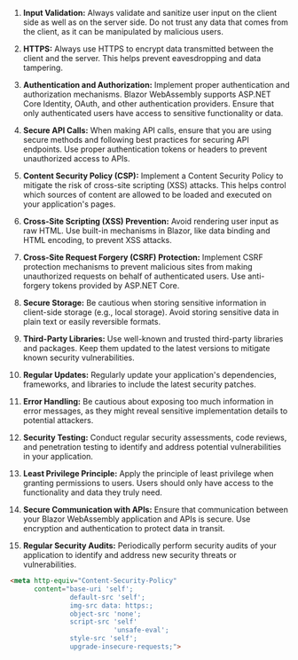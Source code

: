 1. **Input Validation:** Always validate and sanitize user input on the client side as well as on the server side. Do not trust any data that comes from the client, as it can be manipulated by malicious users.
    
2. **HTTPS:** Always use HTTPS to encrypt data transmitted between the client and the server. This helps prevent eavesdropping and data tampering.
    
3. **Authentication and Authorization:** Implement proper authentication and authorization mechanisms. Blazor WebAssembly supports ASP.NET Core Identity, OAuth, and other authentication providers. Ensure that only authenticated users have access to sensitive functionality or data.
    
4. **Secure API Calls:** When making API calls, ensure that you are using secure methods and following best practices for securing API endpoints. Use proper authentication tokens or headers to prevent unauthorized access to APIs.
    
5. **Content Security Policy (CSP):** Implement a Content Security Policy to mitigate the risk of cross-site scripting (XSS) attacks. This helps control which sources of content are allowed to be loaded and executed on your application's pages.
    
6. **Cross-Site Scripting (XSS) Prevention:** Avoid rendering user input as raw HTML. Use built-in mechanisms in Blazor, like data binding and HTML encoding, to prevent XSS attacks.
    
7. **Cross-Site Request Forgery (CSRF) Protection:** Implement CSRF protection mechanisms to prevent malicious sites from making unauthorized requests on behalf of authenticated users. Use anti-forgery tokens provided by ASP.NET Core.
    
8. **Secure Storage:** Be cautious when storing sensitive information in client-side storage (e.g., local storage). Avoid storing sensitive data in plain text or easily reversible formats.
    
9. **Third-Party Libraries:** Use well-known and trusted third-party libraries and packages. Keep them updated to the latest versions to mitigate known security vulnerabilities.
    
10. **Regular Updates:** Regularly update your application's dependencies, frameworks, and libraries to include the latest security patches.
    
11. **Error Handling:** Be cautious about exposing too much information in error messages, as they might reveal sensitive implementation details to potential attackers.
    
12. **Security Testing:** Conduct regular security assessments, code reviews, and penetration testing to identify and address potential vulnerabilities in your application.
    
13. **Least Privilege Principle:** Apply the principle of least privilege when granting permissions to users. Users should only have access to the functionality and data they truly need.
    
14. **Secure Communication with APIs:** Ensure that communication between your Blazor WebAssembly application and APIs is secure. Use encryption and authentication to protect data in transit.
    
15. **Regular Security Audits:** Periodically perform security audits of your application to identify and address new security threats or vulnerabilities.

```html
<meta http-equiv="Content-Security-Policy" 
      content="base-uri 'self';
               default-src 'self';
               img-src data: https:;
               object-src 'none';
               script-src 'self' 
                          'unsafe-eval';
               style-src 'self';
               upgrade-insecure-requests;">
```